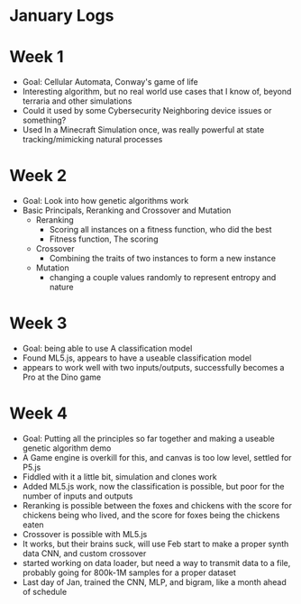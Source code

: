 # January Logs

# Week 1
 - Goal: Cellular Automata, Conway's game of life
 - Interesting algorithm, but no real world use cases that I know of, beyond terraria and other simulations
 - Could it used by some Cybersecurity Neighboring device issues or something?
 - Used In a Minecraft Simulation once, was really powerful at state tracking/mimicking natural processes

# Week 2
 - Goal: Look into how genetic algorithms work
 - Basic Principals, Reranking and Crossover and Mutation
    - Reranking
        - Scoring all instances on a fitness function, who did the best
        - Fitness function, The scoring
     - Crossover
         - Combining the traits of two instances to form a new instance
     - Mutation
        - changing a couple values randomly to represent entropy and nature
# Week 3
 - Goal: being able to use A classification model
 - Found ML5.js, appears to have a useable classification model
 - appears to work well with two inputs/outputs, successfully becomes a Pro at the Dino game

# Week 4  
 - Goal: Putting all the principles so far together and making a useable genetic algorithm demo
 - A Game engine is overkill for this, and canvas is too low level, settled for P5.js
 - Fiddled with it a little bit, simulation and clones work
 - Added ML5.js work, now the classification is possible, but poor for the number of inputs and outputs
 - Reranking is possible between the foxes and chickens with the score for chickens being who lived, and the score for foxes being the chickens eaten
 - Crossover is possible with ML5.js
 - It works, but their brains suck, will use Feb start to make a proper synth data CNN, and custom crossover
 - started working on data loader, but need a way to transmit data to a file, probably going for 800k-1M samples for a proper dataset
 - Last day of Jan, trained the CNN, MLP, and bigram, like a month ahead of schedule